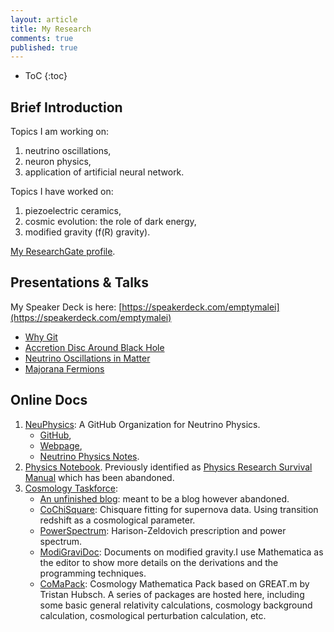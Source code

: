 ```yaml
---
layout: article
title: My Research
comments: true
published: true
---
```



* ToC
{:toc}

## Brief Introduction

Topics I am working on:

1. neutrino oscillations,
2. neuron physics,
3. application of artificial neural network.


Topics I have worked on:

1. piezoelectric ceramics,
2. cosmic evolution: the role of dark energy,
3. modified gravity (f(R) gravity).



[My ResearchGate profile](https://www.researchgate.net/profile/Lei_MA).


## Presentations & Talks

My Speaker Deck is here: [https://speakerdeck.com/emptymalei](https://speakerdeck.com/emptymalei)

* [Why Git](/assets/slides/whygit)
* [Accretion Disc Around Black Hole](https://speakerdeck.com/emptymalei/accretion-disc-around-black-hole)
* [Neutrino Oscillations in Matter](https://speakerdeck.com/emptymalei/neutrino-oscillations-in-matter)
* [Majorana Fermions](https://speakerdeck.com/emptymalei/majorana-fermion)


## Online Docs

1. [NeuPhysics](https://github.com/NeuPhysics): A GitHub Organization for Neutrino Physics.
   * [GitHub](https://github.com/NeuPhysics),
   * [Webpage](http://neutrino.xyz),
   * [Neutrino Physics Notes](http://docs.neutrino.xyz).
2. [Physics Notebook](http://openmetric.org/physics/). Previously identified as [Physics Research Survival Manual](https://github.com/CosmologyTaskForce/PhysicsResearchSurvivalManual) which has been abandoned.
3. [Cosmology Taskforce](https://github.com/CosmologyTaskForce):
   * [An unfinished blog](http://cosmologytaskforce.github.io/CosmologyTaskForce/): meant to be a blog however abandoned.
   * [CoChiSquare](https://github.com/CosmologyTaskForce/CoChiSquare): Chisquare fitting for supernova data. Using transition redshift as a cosmological parameter.
   * [PowerSpectrum](https://github.com/CosmologyTaskForce/PowerSpectrum): Harison-Zeldovich prescription and power spectrum.
   * [ModiGraviDoc](https://github.com/CosmologyTaskForce/ModiGraviDoc): Documents on modified gravity.I use Mathematica as the editor to show more details on the derivations and the programming techniques.
   * [CoMaPack](https://github.com/CosmologyTaskForce/CoMaPack): Cosmology Mathematica Pack based on GREAT.m by Tristan Hubsch. A series of packages are hosted here, including some basic general relativity calculations, cosmology background calculation, cosmological perturbation calculation, etc.
